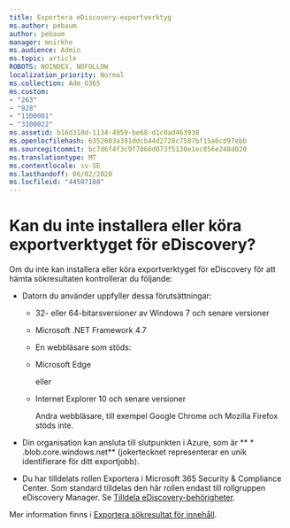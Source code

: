 ```yaml
---
title: Exportera eDiscovery-exportverktyg
ms.author: pebaum
author: pebaum
manager: mnirkhe
ms.audience: Admin
ms.topic: article
ROBOTS: NOINDEX, NOFOLLOW
localization_priority: Normal
ms.collection: Adm_O365
ms.custom:
- "263"
- "928"
- "1100001"
- "3100022"
ms.assetid: b16d310d-1134-4959-be68-d1c0ad463930
ms.openlocfilehash: 6352603a391ddcb44d2728c7587bf15a6cd97ebb
ms.sourcegitcommit: bc7d6f4f3c9f7060d073f5130e1ec856e248d020
ms.translationtype: MT
ms.contentlocale: sv-SE
ms.lasthandoff: 06/02/2020
ms.locfileid: "44507188"
---
```

# <a name="cant-install-or-run-the-ediscovery-export-tool"></a>Kan du inte installera eller köra exportverktyget för eDiscovery?

Om du inte kan installera eller köra exportverktyget för eDiscovery för att hämta sökresultaten kontrollerar du följande:
  
- Datorn du använder uppfyller dessa förutsättningar:

  - 32- eller 64-bitarsversioner av Windows 7 och senare versioner

  - Microsoft .NET Framework 4.7

  - En webbläsare som stöds:

  - Microsoft Edge

    eller

  - Internet Explorer 10 och senare versioner

    Andra webbläsare, till exempel Google Chrome och Mozilla Firefox stöds inte.

- Din organisation kan ansluta till slutpunkten i Azure, som är ** \* .blob.core.windows.net** (jokertecknet representerar en unik identifierare för ditt exportjobb).

- Du har tilldelats rollen Exportera i Microsoft 365 Security &amp; Compliance Center. Som standard tilldelas den här rollen endast till rollgruppen eDiscovery Manager. Se [Tilldela eDiscovery-behörigheter](https://docs.microsoft.com/microsoft-365/compliance/assign-ediscovery-permissions).

Mer information finns i [Exportera sökresultat för innehåll](https://docs.microsoft.com/microsoft-365/compliance/export-search-results).
  